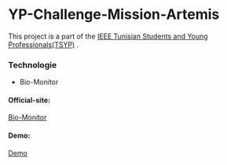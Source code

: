 # YP-Challenge-Mission-Artemis
This project is a part of the [IEEE Tunisian Students and Young Professionals(TSYP)](https://tsyp.ieee.tn/) . 

### Technologie
* Bio-Monitor

#### Official-site:

[Bio-Monitor](https://www.asc-csa.gc.ca/eng/sciences/bio-monitor.asp)

#### Demo:

[Demo](https://streamable.com/vme1er)
